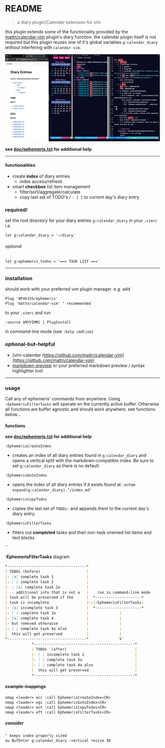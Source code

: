# README

> a diary plugin/Calendar extension for vim

this plugin extends some of the functionality provided by the
[mattn/calendar-vim](https://github.com/mattn/calendar-vim) plugin's
diary function. the calendar plugin itself is not required but this
plugin reuses one of it's global variables `g:calendar_diary` without
interfering with `calendar-vim`.

![diary index and markdown side-by-side](img/side-by-side.png)

**see [doc/ephemeris.txt](doc/ephemeris.txt) for additional help**

---------------------------------------------
#### functionalities

- create **index** of diary entries
  - index access/refresh
- smart **checkbox** list item management
  - filter/sort/aggregate/calculate
  - copy last set of TODO's / `- [ ]` to current day's diary entry

### required!

set the root directory for your diary entries `g:calendar_diary` in your
`.vimrc` i.e.

```vim
let g:calendar_diary = '~/diary'
```

###### optional

```vim
let g:ephemeris_todos = '=== TASK LIST ==='
```

---------------------------------------------
### installation

should work with your preferred vim plugin manager. e.g. add

```vim
Plug 'HP4k1h5/ephemeris'
Plug 'mattn/calendar-vim' " recommended
```

to your `.vimrc` and run

```vim
:source $MYVIMRC | PlugInstall
```

in command-line mode (see `:help cmdline`)

### optional-but-helpful
- [vim-calendar
    /https://github.com/mattn/calendar-vim](https://github.com/mattn/calendar-vim)
- [markdown-preview](https://github.com/iamcco/markdown-preview.nvim)
    or your preferred markdown preview / syntax highlighter tool

---------------------------------------------
### usage

Call any of ephemeris' commands from anywhere.  Using `:EphemerisFilterTasks`
will operate on the currently active buffer. Otherwise all functions are
buffer agnostic and should work anywhere. see functions below...

#### functions

**see [doc/ephemeris.txt](doc/ephemeris.txt) for additional help**

```vim
:EphemerisCreateIndex
```

- creates an index of all diary entries found in `g:calendar_diary`
    and opens a vertical split with the markdown-compatible index. Be
    sure to set `g:calendar_diary` as there is no default.

```vim
:EphemerisGotoIndex
```

- opens the index of all diary entries if it exists.found at
    `:echom expand(g:calendar_diary)."/index.md"`

```vim
:EphemerisCopyTodos
```

- copies the last set of `TODOs:` and appends them to the current
    day's diary entry.

```vim
:EphemerisFilterTasks
```

- filters out **completed** tasks and their non-task oriented list
    items and text blocks

``

**:EphemerisFilterTasks** diagram

```md
*------------------------------------*
| TODOs (before)                     |
|- [x] complete task 1               |
|- [ ] complete task 2               |
|  - [x] complete task 2a            |
|  - additional info that is not a   |    run in command-line mode
| task will be preserved if the      |  *---------------------*
| task is incomplete                 |--|:EphemerisFilterTasks|
|- [x] incomplete task 3             |  *---------------------*
|- [ ] complete task 3a              |              |
|- [x] complete task 4               |              |
|- but removed otherwise             |              |
|- [ ] complete task 4a also         |              |
|  this will get preserved           |              |
*------------------------------------*              V
            *----------------------------------------------*
            | TODOs  (after)                               |
            |- [ ] incomplete task 2                       |
            |- [ ] complete task 3a                        |
            |- [ ] complete task 4a also                   |
            |  this will get preserved                     |
            *----------------------------------------------*
```

#### example-mappings

```vim
nmap <leader> eci :call EphemerisCreateIndex<CR>
nmap <leader> egi :call EphemerisGotoIndex<CR>
nmap <leader> ect :call EphemerisCopyTodos<CR>
nmap <leader> eft :call EphemerisFilterTasks<CR>
```

##### consider

```vim
" keeps index properly sized
au BufEnter g:calendar_diary :vertical resize 38
```
